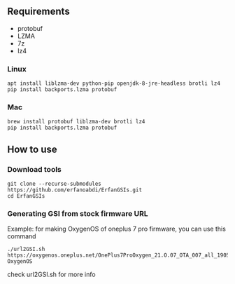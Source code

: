 ## Requirements
- protobuf
- LZMA
- 7z
- lz4
### Linux
```
apt install liblzma-dev python-pip openjdk-8-jre-headless brotli lz4
pip install backports.lzma protobuf
```
### Mac
```
brew install protobuf liblzma-dev brotli lz4
pip install backports.lzma protobuf
```

## How to use

### Download tools
```
git clone --recurse-submodules https://github.com/erfanoabdi/ErfanGSIs.git
cd ErfanGSIs
```

### Generating GSI from stock firmware URL
Example: for making OxygenOS of oneplus 7 pro firmware, you can use this command
```
./url2GSI.sh https://oxygenos.oneplus.net/OnePlus7ProOxygen_21.O.07_OTA_007_all_1905120542_fc480574576b4843.zip OxygenOS
```
check url2GSI.sh for more info
